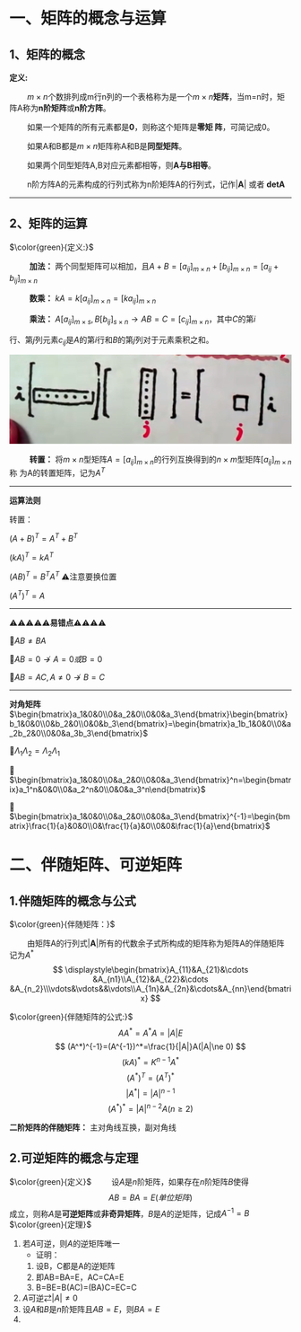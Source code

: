 # 一、矩阵的概念与运算

## 1、矩阵的概念

**定义:** 

$\qquad$$m\times n$个数排列成m行n列的一个表格称为是一个$m\times n$**矩阵**，当m=n时，矩阵A称为**n阶矩阵**或**n阶方阵**。

$\qquad$如果一个矩阵的所有元素都是**0**，则称这个矩阵是**零矩
阵**，可简记成$0$。

$\qquad$如果A和B都是$m\times n$矩阵称A和B是**同型矩阵**。

$\qquad$如果两个同型矩阵A,B对应元素都相等，则**A与B相等**。

$\qquad$n阶方阵A的元素构成的行列式称为n阶矩阵A的行列式，记作|**A**| 或者 **detA**

****

## 2、矩阵的运算

$\color{green}{定义:}$

$\qquad$ **加法：** 两个同型矩阵可以相加，且$A+B=[a_{ij}]_{m\times n}+[b_{ij}]_{m\times n}=[a_{ij}+b_{ij}]_{m\times n}$

$\qquad$ **数乘：** $kA=k[a_{ij}]_{m\times n}=[ka_{ij}]_{m\times n}$

$\qquad$ **乘法：** $A[a_{ij}]_{m\times s},B[b_{ij}]_{s\times n}\rightarrow AB=C=[c_{ij}]_{m\times n}$，其中$C$的第$i$

行、第$j$列元素$c_{ij}$是$A$的第$i$行和$B$的第$j$列对于元素乘积之和。

![](2021-05-13-20-51-59.png)

$\qquad$ **转置：** 将$m\times n$型矩阵$A=[a_{ij}]_{m\times n}$的行列互换得到的$n\times m$型矩阵$[a_{ij}]_{m\times n}$称
为A的转置矩阵，记为$A^T$

****

**运算法则**

转置：

$(A+B)^T=A^T+B^T$

$(kA)^T=kA^T$

$(AB)^T=B^TA^T$  ⚠️注意要换位置

$(A^T)^T=A$

****

⚠️⚠️⚠️⚠️⚠️**易错点**⚠️⚠️⚠️⚠️

🥇$AB\ne BA$

🥈$AB=0 \nrightarrow A=0或B=0$

🥉$AB=AC,A\ne 0\nrightarrow B=C$

****

**对角矩阵**
$\begin{bmatrix}a_1&0&0\\0&a_2&0\\0&0&a_3\end{bmatrix}\begin{bmatrix}b_1&0&0\\0&b_2&0\\0&0&b_3\end{bmatrix}=\begin{bmatrix}a_1b_1&0&0\\0&a_2b_2&0\\0&0&a_3b_3\end{bmatrix}$

🥇$\Lambda_1\Lambda_2=\Lambda_2\Lambda_1$

🥈$\begin{bmatrix}a_1&0&0\\0&a_2&0\\0&0&a_3\end{bmatrix}^n=\begin{bmatrix}a_1^n&0&0\\0&a_2^n&0\\0&0&a_3^n\end{bmatrix}$

🥉$\begin{bmatrix}a_1&0&0\\0&a_2&0\\0&0&a_3\end{bmatrix}^{-1}=\begin{bmatrix}\frac{1}{a}&0&0\\0&\frac{1}{a}&0\\0&0&\frac{1}{a}\end{bmatrix}$


# 二、伴随矩阵、可逆矩阵

## 1.伴随矩阵的概念与公式

$\color{green}{伴随矩阵：}$

$\qquad$由矩阵A的行列式|**A**|所有的代数余子式所构成的矩阵称为矩阵A的伴随矩阵记为$A^*$
$$
\displaystyle\begin{bmatrix}A_{11}&A_{21}&\cdots &A_{n1}\\A_{12}&A_{22}&\cdots &A_{n_2}\\\vdots&\vdots&&\vdots\\A_{1n}&A_{2n}&\cdots&A_{nn}\end{bmatrix}
$$

$\color{green}{伴随矩阵的公式:}$
$$
AA^*=A^*A=|A|E
$$$$
(A^*)^{-1}=(A^{-1})^*=\frac{1}{|A|}A(|A|\ne 0)
$$$$
(kA)^*=K^{n-1}A^*
$$$$
(A^*)^T=(A^T)^*
$$$$
|A^*|=|A|^{n-1}
$$$$
(A^*)^*=|A|^{n-2}A(n\geq 2)
$$

**二阶矩阵的伴随矩阵：** 主对角线互换，副对角线
## 2.可逆矩阵的概念与定理
$\color{green}{定义}$
$\qquad$设$A$是$n$阶矩阵，如果存在$n$阶矩阵$B$使得$$
AB=BA=E(单位矩阵)
$$成立，则称$A$是**可逆矩阵**或**非奇异矩阵**，$B$是$A$的逆矩阵，记成$A^{-1}=B$
$\color{green}{定理}$


1. 若$A$可逆，则$A$的逆矩阵唯一
    - 证明：
    1. 设B，C都是A的逆矩阵
    2. 即AB=BA=E，AC=CA=E
    3. B=BE=B(AC)=(BA)C=EC=C
2. $A$可逆$\rightleftarrows$$|A|\ne 0$ 
3. 设$A$和$B$是$n$阶矩阵且$AB=E$，则$BA=E$
4. 
